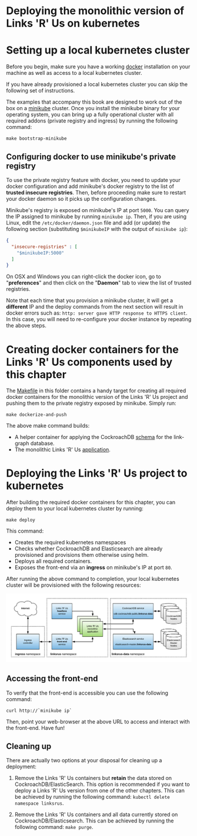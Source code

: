 # Deploying the monolithic version of Links 'R' Us on kubernetes

# Setting up a local kubernetes cluster 

Before you begin, make sure you have a working
[docker](https://www.docker.com/) installation on your machine as well as
access to a local kubernetes cluster. 

If you have already provisioned a local kubernetes cluster you can skip the
following set of instructions.

The examples that accompany this book are designed to work out of the box on a
[minikube](https://minikube.sigs.k8s.io/) cluster. Once you install the
minikube binary for your operating system, you can bring up a fully operational
cluster with all required addons (private registry and ingress) by running the
following command:

```
make bootstrap-minikube
```

## Configuring docker to use minikube's private registry

To use the private registry feature with docker, you need to update your docker
configuration and add minikube's docker registry to the list of **trusted insecure
registries**. Then, before proceeding make sure to restart your docker daemon
so it picks up the configuration changes.

Minikube's registry is exposed on minikube's IP at port `5000`. You can query
the IP assigned to minikube by running `minikube ip`. Then, if you are using Linux,
edit the `/etc/docker/daemon.json` file and add (or update) the following section
(substituting `$minikubeIP` with the output of `minikube ip`):

```json
{
  "insecure-registries" : [
    "$minikubeIP:5000"
  ]
}
```

On OSX and Windows you can right-click the docker icon, go to "**preferences**" and
then click on the "**Daemon**" tab to view the list of trusted registries.


Note that each time that you provision a minikube cluster, it will get a
**different** IP and the deploy commands from the next section will result in
docker errors such as: `http: server gave HTTP response to HTTPS client`. In
this case, you will need to re-configure your docker instance by repeating the
above steps. 

# Creating docker containers for the Links 'R' Us components used by this chapter

The [Makefile](Makefile) in this folder contains a handy target for creating
all required docker containers for the monolithic version of the Links 'R' Us
project and pushing them to the private registry exposed by minikube. Simply
run:

```console
make dockerize-and-push
```

The above make command builds:

- A helper container for applying the CockroachDB [schema](../cdb-schema) for the link-graph database.
- The monolithic Links 'R' Us [application](../linksrus).

# Deploying the Links 'R' Us project to kubernetes

After building the required docker containers for this chapter, you can deploy
them to your local kubernetes cluster by running:

```console
make deploy
```

This command:

- Creates the required kubernetes namespaces
- Checks whether CockroachDB and Elasticsearch are already provisioned and provisions them otherwise using helm.
- Deploys all required containers.
- Exposes the front-end via an **ingress** on minikube's IP at port `80`.

After running the above command to completion, your local kubernetes cluster will 
be provisioned with the following resources:

![The provisioned kubernetes resources from this chapter](./img/ch10-lru-k8s.png)

## Accessing the front-end

To verify that the front-end is accessible you can use the following command:

```console
curl http://`minikube ip`
```

Then, point your web-browser at the above URL to access and interact with the 
front-end. Have fun!

## Cleaning up

There are actually two options at your disposal for cleaning up a deployment:

1) Remove the Links 'R' Us containers but **retain** the data stored on
CockroachDB/ElasticSearch. This option is recommended if you want to deploy
a Links 'R' Us version from one of the other chapters. This can be achieved by
running the following command: `kubectl delete namespace linksrus`.

2) Remove the Links 'R' Us containers and all data currently stored on
CockroachDB/Elasticsearch. This can be achieved by running the following command:
`make purge`.
